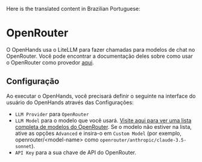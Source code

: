 Here is the translated content in Brazilian Portuguese:

# OpenRouter

O OpenHands usa o LiteLLM para fazer chamadas para modelos de chat no OpenRouter. Você pode encontrar a documentação deles sobre como usar o OpenRouter como provedor [aqui](https://docs.litellm.ai/docs/providers/openrouter).

## Configuração

Ao executar o OpenHands, você precisará definir o seguinte na interface do usuário do OpenHands através das Configurações:
* `LLM Provider` para `OpenRouter`
* `LLM Model` para o modelo que você usará.
[Visite aqui para ver uma lista completa de modelos do OpenRouter](https://openrouter.ai/models).
Se o modelo não estiver na lista, ative as opções `Advanced` e insira-o em `Custom Model` (por exemplo, openrouter/&lt;model-name&gt; como `openrouter/anthropic/claude-3.5-sonnet`).
* `API Key` para a sua chave de API do OpenRouter.
